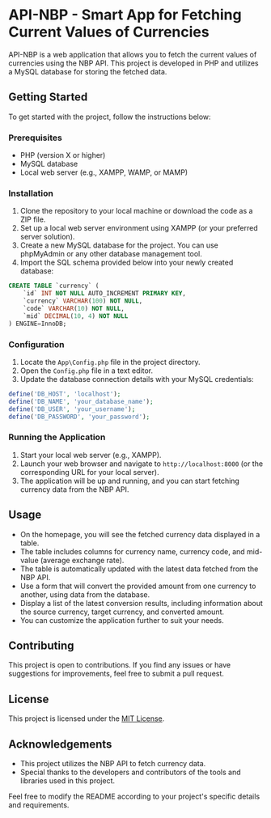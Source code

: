 # API-NBP - Smart App for Fetching Current Values of Currencies

API-NBP is a web application that allows you to fetch the current values of currencies using the NBP API. This project is developed in PHP and utilizes a MySQL database for storing the fetched data.

## Getting Started

To get started with the project, follow the instructions below:

### Prerequisites

- PHP (version X or higher)
- MySQL database
- Local web server (e.g., XAMPP, WAMP, or MAMP)

### Installation

1. Clone the repository to your local machine or download the code as a ZIP file.
2. Set up a local web server environment using XAMPP (or your preferred server solution).
3. Create a new MySQL database for the project. You can use phpMyAdmin or any other database management tool.
4. Import the SQL schema provided below into your newly created database:

```sql
CREATE TABLE `currency` (
    `id` INT NOT NULL AUTO_INCREMENT PRIMARY KEY,
    `currency` VARCHAR(100) NOT NULL,
    `code` VARCHAR(10) NOT NULL,
    `mid` DECIMAL(10, 4) NOT NULL
) ENGINE=InnoDB;
```

### Configuration

1. Locate the `App\Config.php` file in the project directory.
2. Open the `Config.php` file in a text editor.
3. Update the database connection details with your MySQL credentials:

```php
define('DB_HOST', 'localhost');
define('DB_NAME', 'your_database_name');
define('DB_USER', 'your_username');
define('DB_PASSWORD', 'your_password');
```

### Running the Application

1. Start your local web server (e.g., XAMPP).
2. Launch your web browser and navigate to `http://localhost:8000` (or the corresponding URL for your local server).
3. The application will be up and running, and you can start fetching currency data from the NBP API.

## Usage

- On the homepage, you will see the fetched currency data displayed in a table.
- The table includes columns for currency name, currency code, and mid-value (average exchange rate).
- The table is automatically updated with the latest data fetched from the NBP API.
- Use a form that will convert the provided amount from one currency to another, using data from the database.
- Display a list of the latest conversion results, including information about the source currency, target currency, and converted amount.
- You can customize the application further to suit your needs.

## Contributing

This project is open to contributions. If you find any issues or have suggestions for improvements, feel free to submit a pull request.

## License

This project is licensed under the [MIT License](https://opensource.org/licenses/MIT).

## Acknowledgements

- This project utilizes the NBP API to fetch currency data.
- Special thanks to the developers and contributors of the tools and libraries used in this project.

Feel free to modify the README according to your project's specific details and requirements.








